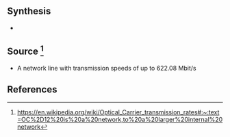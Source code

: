 ## Synthesis
- 
## Source [^1]
- A network line with transmission speeds of up to 622.08 Mbit/s
## References

[^1]: https://en.wikipedia.org/wiki/Optical_Carrier_transmission_rates#:~:text=OC%2D12%20is%20a%20network,to%20a%20larger%20internal%20network